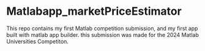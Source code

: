 # Matlabapp_marketPriceEstimator
This repo contains my first Matlab competition submission, and my first app built with matlab app builder. this submission was made for the 2024 Matlab Universities Competiton.
